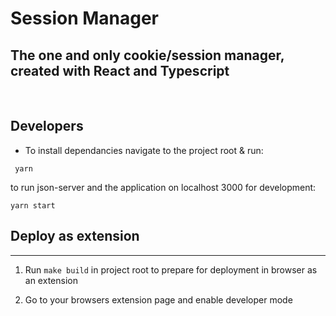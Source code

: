 # Session Manager

## The one and only cookie/session manager, created with React and Typescript

<br>

## Developers

- To install dependancies navigate to the project root & run:

```console
 yarn
```

to run json-server and the application on localhost 3000 for development:

```console
yarn start
```

## Deploy as extension

---

1. Run `make build` in project root to prepare for deployment in browser as an extension

2. Go to your browsers extension page and enable developer mode
